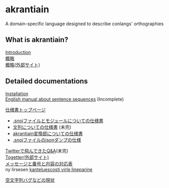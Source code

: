 # akrantiain
A domain-specific language designed to describe conlangs' orthographies

## What is akrantiain?
[Introduction](https://sozysozbot.github.io/akrantiain2/manuals/introduction/introduction_en.html)  
[概略](https://sozysozbot.github.io/akrantiain2/manuals/introduction/introduction_ja.html)  
[概略(外部サイト)](http://ja.conlinguistics.wikia.com/wiki/Akrantiain)  


## Detailed documentations
[Installation](https://github.com/sozysozbot/akrantiain2/blob/master/manuals/installation_en.md)  
[English manual about sentence sequences](https://sozysozbot.github.io/akrantiain2/manuals/manuals_en.htm) (Incomplete) 

[仕様書トップページ](https://sozysozbot.github.io/akrantiain2/manuals/main_ja.htm)

- [.snojファイルとモジュールについての仕様書](https://sozysozbot.github.io/akrantiain2/manuals/modules_ja.htm)   
- [文列についての仕様書](https://sozysozbot.github.io/akrantiain2/manuals/manuals_ja.htm) (未完)  
- [akrantiain変換部についての仕様書](https://sozysozbot.github.io/akrantiain2/manuals/conversions_ja.htm)  
- [.snojファイルのjsonダンプの仕様](https://sozysozbot.github.io/akrantiain2/manuals/snoj_json_ja.html)

[Twitterで飛んできたQ&A](https://sozysozbot.github.io/akrantiain2/manuals/FAQ_ja.htm)(未完)  
[Togetter(外部サイト)](https://togetter.com/li/1131468)  
[メッセージと番号と内容の対応表](https://github.com/sozysozbot/akrantiain2/blob/master/manuals/error_ids_ja.md)  
ny lirsesen [kanteluescosti virle lineparine](https://sozysozbot.github.io/akrantiain2/manuals/manuals_conlang_lpa.htm)  

[空文字列バグなどの現状](https://sozysozbot.github.io/akrantiain2/samples/current_situation.htm)
